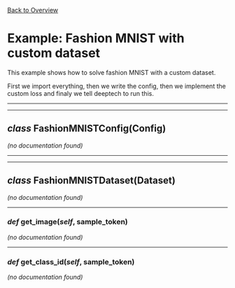 [Back to Overview](../README.md)



# Example: Fashion MNIST with custom dataset

This example shows how to solve fashion MNIST with a custom dataset.

First we import everything, then we write the config, then we implement the custom loss and finaly we tell deeptech to run this.


---
---
## *class* **FashionMNISTConfig**(Config)

*(no documentation found)*

---
---
## *class* **FashionMNISTDataset**(Dataset)

*(no documentation found)*

---
### *def* **get_image**(*self*, sample_token)

*(no documentation found)*

---
### *def* **get_class_id**(*self*, sample_token)

*(no documentation found)*

